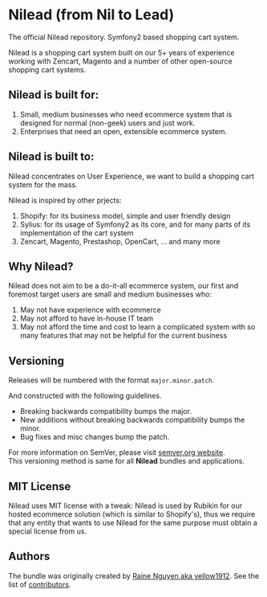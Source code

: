 Nilead (from Nil to Lead)
======

The official Nilead repository. Symfony2 based shopping cart system.

Nilead is a shopping cart system built on our 5+ years of experience working with Zencart, Magento and a number of other open-source shopping cart systems.

Nilead is built for:
-------------

1. Small, medium businesses who need ecommerce system that is designed for normal (non-geek) users and just work.
2. Enterprises that need an open, extensible ecommerce system.


Nilead is built to:
-------------

Nilead concentrates on User Experience, we want to build a shopping cart system for the mass. 

Nilead is inspired by other prjects:

1. Shopify: for its business model, simple and user friendly design
2. Sylius: for its usage of Symfony2 as its core, and for many parts of its implementation of the cart system
3. Zencart, Magento, Prestashop, OpenCart, ... and many more

Why Nilead?
-------------

Nilead does not aim to be a do-it-all ecommerce system, our first and foremost target users are small and medium businesses who:

1. May not have experience with ecommerce
2. May not afford to have in-house IT team
3. May not afford the time and cost to learn a complicated system with so many features that may not be helpful for the current business

Versioning
----------

Releases will be numbered with the format `major.minor.patch`.

And constructed with the following guidelines.

* Breaking backwards compatibility bumps the major.
* New additions without breaking backwards compatibility bumps the minor.
* Bug fixes and misc changes bump the patch.

For more information on SemVer, please visit [semver.org website](http://semver.org/).  
This versioning method is same for all **Nilead** bundles and applications.

MIT License
----------

Nilead uses MIT license with a tweak: Nilead is used by Rubikin for our hosted ecommerce solution (which is similar to Shopify's), thus we require that any entity that wants to use Nilead for the same purpose must obtain a special license from us.

Authors
-------

The bundle was originally created by [Raine Nguyen aka yellow1912](http://rubikin.com).
See the list of [contributors](https://github.com/Nilead/Nilead/CONTRIBUTORS.md).
